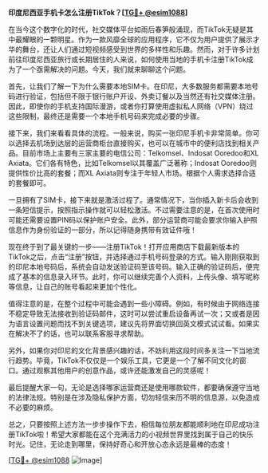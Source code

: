 **印度尼西亚手机卡怎么注册TikTok？[[TG💪+ @esim1088](https://t.me/s/esim1088)]**

在当今这个数字化的时代，社交媒体平台如雨后春笋般涌现，而TikTok无疑是其中最耀眼的一颗明星。作为一款风靡全球的应用程序，它不仅为用户提供了展示才华的舞台，还让人们通过短视频感受到世界的多样性和乐趣。然而，对于许多计划前往印度尼西亚旅行或长期居住的人来说，如何使用当地的手机卡注册TikTok成为了一个亟需解决的问题。今天，我们就来聊聊这个问题。

首先，让我们了解一下为什么需要本地SIM卡。在印尼，大多数服务都需要本地号码进行验证，包括但不限于银行账户开设、外卖订餐以及当然还有社交媒体注册。因此，即使你的手机支持国际漫游，或者你打算使用虚拟私人网络（VPN）绕过这些限制，最终还是需要一个本地手机号码来完成必要的步骤。

接下来，我们来看看具体的流程。一般来说，购买一张印尼手机卡非常简单。你可以选择去机场到达层的运营商柜台直接购买，也可以在城市中的便利店找到相关产品。目前市场上主要有三家主要的电信公司：Telkomsel、Indosat Ooredoo和XL Axiata。它们各有特色，比如Telkomsel以其覆盖广泛著称；Indosat Ooredoo则提供性价比高的套餐；而XL Axiata则专注于年轻人市场。根据个人需求选择合适的套餐即可。

一旦拥有了SIM卡，接下来就是激活过程了。通常情况下，当你插入新卡后会收到一条短信提示，按照指示操作就可以轻松激活。不过需要注意的是，在首次使用时可能还需要设置PIN码以保护账户安全。此外，部分运营商可能会要求你输入护照信息作为身份验证的一部分，所以记得随身携带有效证件哦！

现在终于到了最关键的一步——注册TikTok！打开应用商店下载最新版本的TikTok之后，点击“注册”按钮，并选择通过手机号码登录的方式。输入刚刚获取到的印尼本地号码后，系统会自动发送验证码至该号码。输入正确的验证码后，便完成了基本的信息录入环节。此时，你可以继续完善个人资料，上传头像、填写昵称等信息，让自己的账号看起来更加个性化。

值得注意的是，在整个过程中可能会遇到一些小障碍。例如，有时候由于网络连接不稳定导致无法接收到验证码邮件，这时可以尝试重启设备再试一次；又或者是因为语言设置问题而找不到关键选项，建议先将界面切换回英文模式试试看。如果实在解决不了的话，也可以联系客服寻求帮助。

另外，如果你对印尼的文化背景感兴趣的话，不妨利用这段时间多关注一下当地流行趋势。毕竟，TikTok不仅仅是一个娱乐工具，它更是一个了解不同文化的窗口。通过观察其他用户的创意作品，或许还能激发自己的灵感呢！

最后提醒大家一句，无论是选择哪家运营商还是使用哪款软件，都要确保遵守当地的法律法规。特别是在涉及隐私保护方面，切勿轻信来历不明的信息源，以免造成不必要的麻烦。

总之，只要按照上述方法一步步操作下去，相信每位朋友都能顺利地在印尼成功注册TikTok啦！希望大家都能在这个充满活力的小视频世界里找到属于自己的快乐时光。记住，无论走到哪里，保持好奇心和开放心态永远是最棒的态度！

[[TG💪+ @esim1088](https://t.me/s/esim1088) ![Image](https://i.postimg.cc/4NQfJmqS/Snipaste-2025-05-13-00-14-12.png)]